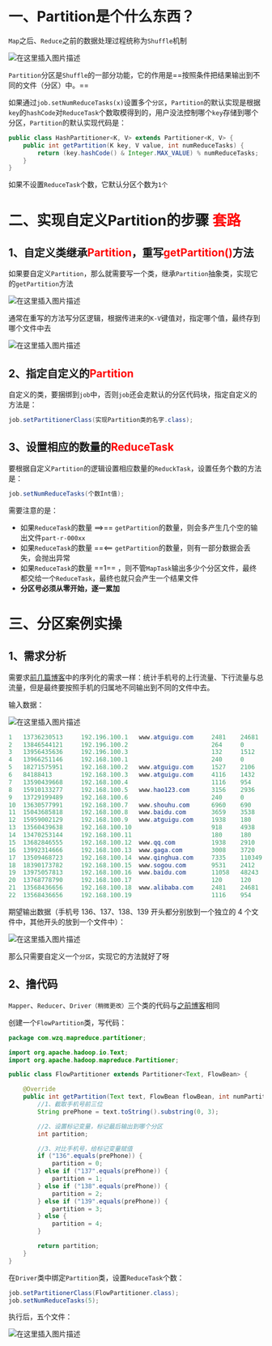 # 一、Partition是个什么东西？
`Map`之后、`Reduce`之前的数据处理过程统称为`Shuffle`机制

![在这里插入图片描述](https://img-blog.csdnimg.cn/20210418172419410.png?x-oss-process=image/watermark,type_ZmFuZ3poZW5naGVpdGk,shadow_10,text_aHR0cHM6Ly9ibG9nLmNzZG4ubmV0L2xlc2lsZXFpbg==,size_16,color_FFFFFF,t_70)

`Partition`分区是`Shuffle`的一部分功能，它的作用是==按照条件把结果输出到不同的文件（分区）中。==

如果通过`job.setNumReduceTasks(x)`设置多个`分区`，`Partition`的默认实现是根据`key`的`hashCode`对`ReduceTask`个数取模得到的，用户没法控制哪个`key`存储到哪个分区，`Partition`的默认实现代码是：
```java
public class HashPartitioner<K, V> extends Partitioner<K, V> {
	public int getPartition(K key, V value, int numReduceTasks) {
		return (key.hashCode() & Integer.MAX_VALUE) % numReduceTasks;
	}
}
```

如果不设置`ReduceTask`个数，它默认分区个数为`1个`

# 二、实现自定义Partition的步骤 <font color='red'>套路</font>

## 1、自定义类继承<font color='red'>Partition</font>，重写<font color='red'>getPartition()</font>方法

如果要自定义`Partition`，那么就需要写一个类，继承`Partition`抽象类，实现它的`getPartition`方法

![在这里插入图片描述](https://img-blog.csdnimg.cn/20210419152908866.png?x-oss-process=image/watermark,type_ZmFuZ3poZW5naGVpdGk,shadow_10,text_aHR0cHM6Ly9ibG9nLmNzZG4ubmV0L2xlc2lsZXFpbg==,size_16,color_FFFFFF,t_70)

通常在重写的方法写分区逻辑，根据传进来的`K-V`键值对，指定哪个值，最终存到哪个文件中去

![在这里插入图片描述](https://img-blog.csdnimg.cn/20210419141535173.png)

## 2、指定自定义的<font color='red'>Partition</font>
自定义的类，要捆绑到`job`中，否则`job`还会走默认的分区代码块，指定自定义的方法是：

```java
job.setPartitionerClass(实现Partition类的名字.class);
```

## 3、设置相应的数量的<font color='red'>ReduceTask</font>
要根据自定义`Partition`的逻辑设置相应数量的`ReduckTask`，设置任务个数的方法是：
```java
job.setNumReduceTasks(个数Int值);
```
需要注意的是：

- 如果`ReduceTask`的数量 ==>== `getPartition`的数量，则会多产生几个空的输出文件`part-r-000xx`
- 如果`ReduceTask`的数量 ==<== `getPartition`的数量，则有一部分数据会丢失，会抛出异常
- 如果`ReduceTask`的数量 ==1== ，则不管`MapTask`输出多少个分区文件，最终都交给一个`ReduceTask`，最终也就只会产生一个结果文件
- **分区号必须从零开始，逐一累加**

# 三、分区案例实操
## 1、需求分析
需要求[前几篇博客](https://blog.csdn.net/lesileqin/article/details/115771389)中的序列化的需求一样：统计手机号的上行流量、下行流量与总流量，但是最终要按照手机的归属地不同输出到不同的文件中去。

输入数据：

![在这里插入图片描述](https://img-blog.csdnimg.cn/20210419142752654.png)

```java
1	13736230513		192.196.100.1	www.atguigu.com		2481	24681	200
2	13846544121		192.196.100.2						264		0		200
3 	13956435636		192.196.100.3						132		1512	200
4 	13966251146		192.168.100.1						240		0		404
5 	18271575951		192.168.100.2	www.atguigu.com		1527	2106	200
6 	84188413		192.168.100.3	www.atguigu.com		4116	1432	200
7 	13590439668		192.168.100.4						1116	954		200
8 	15910133277		192.168.100.5	www.hao123.com		3156	2936	200
9 	13729199489		192.168.100.6						240		0		200
10 	13630577991		192.168.100.7	www.shouhu.com		6960	690		200
11 	15043685818		192.168.100.8	www.baidu.com		3659	3538	200
12 	15959002129		192.168.100.9	www.atguigu.com		1938	180		500
13 	13560439638		192.168.100.10						918		4938	200
14 	13470253144		192.168.100.11						180		180		200
15 	13682846555		192.168.100.12	www.qq.com			1938	2910	200
16 	13992314666		192.168.100.13	www.gaga.com		3008	3720	200
17 	13509468723		192.168.100.14	www.qinghua.com		7335	110349	404
18 	18390173782		192.168.100.15	www.sogou.com		9531	2412	200
19 	13975057813		192.168.100.16	www.baidu.com		11058	48243	200
20 	13768778790		192.168.100.17						120		120		200
21 	13568436656		192.168.100.18	www.alibaba.com		2481	24681	200
22 	13568436656		192.168.100.19						1116	954		200
```

期望输出数据（手机号 136、137、138、139 开头都分别放到一个独立的 4 个文件中，其他开头的放到一个文件中）：

![在这里插入图片描述](https://img-blog.csdnimg.cn/20210419142816196.png)

那么只需要自定义一个`分区`，实现它的方法就好了呀

## 2、撸代码
`Mapper`、`Reducer`、`Driver（稍微更改）`三个类的代码与[之前博客](https://blog.csdn.net/lesileqin/article/details/115771389)相同

创建一个`FlowPartition`类，写代码：
```java
package com.wzq.mapreduce.partitioner;

import org.apache.hadoop.io.Text;
import org.apache.hadoop.mapreduce.Partitioner;

public class FlowPartitioner extends Partitioner<Text, FlowBean> {

    @Override
    public int getPartition(Text text, FlowBean flowBean, int numPartitions) {
        //1、截取手机号前三位
        String prePhone = text.toString().substring(0, 3);

        //2、设置标记变量，标记最后输出到哪个分区
        int partition;

        //3、对比手机号，给标记变量赋值
        if ("136".equals(prePhone)) {
            partition = 0;
        } else if ("137".equals(prePhone)) {
            partition = 1;
        } else if ("138".equals(prePhone)) {
            partition = 2;
        } else if ("139".equals(prePhone)) {
            partition = 3;
        } else {
            partition = 4;
        }

        return partition;
    }
}
```

在`Driver`类中绑定`Partition`类，设置`ReduceTask`个数：
```java
job.setPartitionerClass(FlowPartitioner.class);
job.setNumReduceTasks(5);
```

执行后，五个文件：

![在这里插入图片描述](https://img-blog.csdnimg.cn/20210419143557898.png?x-oss-process=image/watermark,type_ZmFuZ3poZW5naGVpdGk,shadow_10,text_aHR0cHM6Ly9ibG9nLmNzZG4ubmV0L2xlc2lsZXFpbg==,size_16,color_FFFFFF,t_70)

